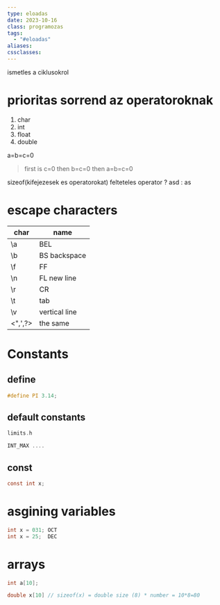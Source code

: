 ```yaml
---
type: eloadas
date: 2023-10-16
class: programozas
tags:
  - "#eloadas"
aliases: 
cssclasses:
---
```

ismetles a ciklusokrol

# prioritas sorrend az operatoroknak
1. char
2. int
3. float
4. double

a=b=c=0
> first is c=0 then b=c=0 then a=b=c=0

sizeof(kifejezesek es operatorokat)
felteteles operator ? asd : as

# escape characters
| char     | name          |
| -------- | ------------- |
| \a       | BEL           |
| \b       | BS backspace  |
| \f       | FF            |
| \n       | FL new line   |
| \r       | CR            |
| \t       | tab           |
| \v       | vertical line |
| \<",',?> | the same      | 

# Constants
## define

```c
#define PI 3.14;
```

## default constants
```c
limits.h

INT_MAX ....
```
## const

```c
const int x;
```



# asgining variables
```c
int x = 031; OCT
int x = 25;  DEC
```


# arrays

```c
int a[10];

double x[10] // sizeof(x) = double size (8) * number = 10*8=80
```





